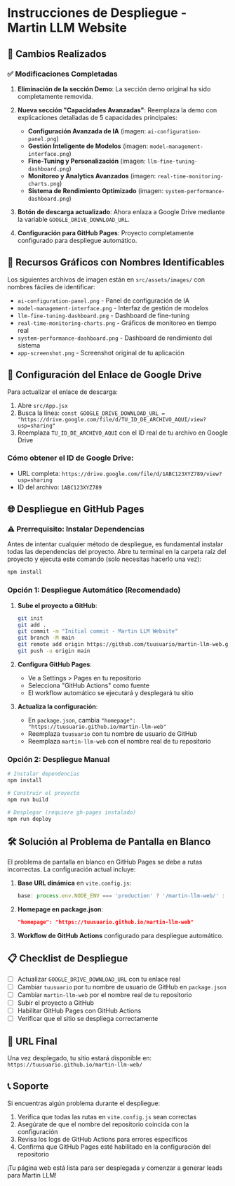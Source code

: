 # Instrucciones de Despliegue - Martin LLM Website

## 🚀 Cambios Realizados

### ✅ Modificaciones Completadas

1. **Eliminación de la sección Demo**: La sección demo original ha sido completamente removida.

2. **Nueva sección "Capacidades Avanzadas"**: Reemplaza la demo con explicaciones detalladas de 5 capacidades principales:
   - **Configuración Avanzada de IA** (imagen: `ai-configuration-panel.png`)
   - **Gestión Inteligente de Modelos** (imagen: `model-management-interface.png`)
   - **Fine-Tuning y Personalización** (imagen: `llm-fine-tuning-dashboard.png`)
   - **Monitoreo y Analytics Avanzados** (imagen: `real-time-monitoring-charts.png`)
   - **Sistema de Rendimiento Optimizado** (imagen: `system-performance-dashboard.png`)

3. **Botón de descarga actualizado**: Ahora enlaza a Google Drive mediante la variable `GOOGLE_DRIVE_DOWNLOAD_URL`.

4. **Configuración para GitHub Pages**: Proyecto completamente configurado para despliegue automático.

## 📁 Recursos Gráficos con Nombres Identificables

Los siguientes archivos de imagen están en `src/assets/images/` con nombres fáciles de identificar:

- `ai-configuration-panel.png` - Panel de configuración de IA
- `model-management-interface.png` - Interfaz de gestión de modelos
- `llm-fine-tuning-dashboard.png` - Dashboard de fine-tuning
- `real-time-monitoring-charts.png` - Gráficos de monitoreo en tiempo real
- `system-performance-dashboard.png` - Dashboard de rendimiento del sistema
- `app-screenshot.png` - Screenshot original de tu aplicación

## 🔗 Configuración del Enlace de Google Drive

Para actualizar el enlace de descarga:

1. Abre `src/App.jsx`
2. Busca la línea: `const GOOGLE_DRIVE_DOWNLOAD_URL = "https://drive.google.com/file/d/TU_ID_DE_ARCHIVO_AQUI/view?usp=sharing"`
3. Reemplaza `TU_ID_DE_ARCHIVO_AQUI` con el ID real de tu archivo en Google Drive

### Cómo obtener el ID de Google Drive:
- URL completa: `https://drive.google.com/file/d/1ABC123XYZ789/view?usp=sharing`
- ID del archivo: `1ABC123XYZ789`

## 🌐 Despliegue en GitHub Pages

### ⚠️ Prerrequisito: Instalar Dependencias

Antes de intentar cualquier método de despliegue, es fundamental instalar todas las dependencias del proyecto. Abre tu terminal en la carpeta raíz del proyecto y ejecuta este comando (solo necesitas hacerlo una vez):

```bash
npm install
```

### Opción 1: Despliegue Automático (Recomendado)

1. **Sube el proyecto a GitHub**:
   ```bash
   git init
   git add .
   git commit -m "Initial commit - Martin LLM Website"
   git branch -M main
   git remote add origin https://github.com/tuusuario/martin-llm-web.git
   git push -u origin main
   ```

2. **Configura GitHub Pages**:
   - Ve a Settings > Pages en tu repositorio
   - Selecciona "GitHub Actions" como fuente
   - El workflow automático se ejecutará y desplegará tu sitio

3. **Actualiza la configuración**:
   - En `package.json`, cambia `"homepage": "https://tuusuario.github.io/martin-llm-web"`
   - Reemplaza `tuusuario` con tu nombre de usuario de GitHub
   - Reemplaza `martin-llm-web` con el nombre real de tu repositorio

### Opción 2: Despliegue Manual

```bash
# Instalar dependencias
npm install

# Construir el proyecto
npm run build

# Desplegar (requiere gh-pages instalado)
npm run deploy
```

## 🛠 Solución al Problema de Pantalla en Blanco

El problema de pantalla en blanco en GitHub Pages se debe a rutas incorrectas. La configuración actual incluye:

1. **Base URL dinámica** en `vite.config.js`:
   ```javascript
   base: process.env.NODE_ENV === 'production' ? '/martin-llm-web/' : '/'
   ```

2. **Homepage en package.json**:
   ```json
   "homepage": "https://tuusuario.github.io/martin-llm-web"
   ```

3. **Workflow de GitHub Actions** configurado para despliegue automático.

## 📋 Checklist de Despliegue

- [ ] Actualizar `GOOGLE_DRIVE_DOWNLOAD_URL` con tu enlace real
- [ ] Cambiar `tuusuario` por tu nombre de usuario de GitHub en `package.json`
- [ ] Cambiar `martin-llm-web` por el nombre real de tu repositorio
- [ ] Subir el proyecto a GitHub
- [ ] Habilitar GitHub Pages con GitHub Actions
- [ ] Verificar que el sitio se despliega correctamente

## 🎯 URL Final

Una vez desplegado, tu sitio estará disponible en:
`https://tuusuario.github.io/martin-llm-web/`

## 📞 Soporte

Si encuentras algún problema durante el despliegue:

1. Verifica que todas las rutas en `vite.config.js` sean correctas
2. Asegúrate de que el nombre del repositorio coincida con la configuración
3. Revisa los logs de GitHub Actions para errores específicos
4. Confirma que GitHub Pages esté habilitado en la configuración del repositorio

¡Tu página web está lista para ser desplegada y comenzar a generar leads para Martin LLM!
